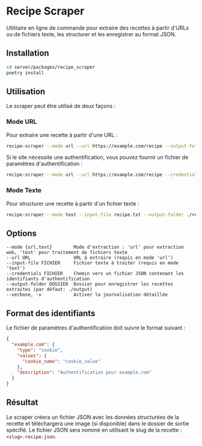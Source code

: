 # Recipe Scraper

Utilitaire en ligne de commande pour extraire des recettes à partir d'URLs ou de fichiers texte, les structurer et les enregistrer au format JSON.

## Installation

```bash
cd server/packages/recipe_scraper
poetry install
```

## Utilisation

Le scraper peut être utilisé de deux façons :

### Mode URL

Pour extraire une recette à partir d'une URL :

```bash
recipe-scraper --mode url --url https://example.com/recipe --output-folder ./recipes
```

Si le site nécessite une authentification, vous pouvez fournir un fichier de paramètres d'authentification :

```bash
recipe-scraper --mode url --url https://example.com/recipe --credentials auth_presets.json --output-folder ./recipes
```

### Mode Texte

Pour structurer une recette à partir d'un fichier texte :

```bash
recipe-scraper --mode text --input-file recipe.txt --output-folder ./recipes
```

## Options

```
--mode {url,text}        Mode d'extraction : 'url' pour extraction web, 'text' pour traitement de fichiers texte
--url URL                URL à extraire (requis en mode 'url')
--input-file FICHIER     Fichier texte à traiter (requis en mode 'text')
--credentials FICHIER    Chemin vers un fichier JSON contenant les identifiants d'authentification
--output-folder DOSSIER  Dossier pour enregistrer les recettes extraites (par défaut: ./output)
--verbose, -v            Activer la journalisation détaillée
```

## Format des identifiants

Le fichier de paramètres d'authentification doit suivre le format suivant :

```json
{
  "example.com": {
    "type": "cookie",
    "values": {
      "cookie_name": "cookie_value"
    },
    "description": "Authentification pour example.com"
  }
}
```

## Résultat

Le scraper créera un fichier JSON avec les données structurées de la recette et téléchargera une image (si disponible) dans le dossier de sortie spécifié. Le fichier JSON sera nommé en utilisant le slug de la recette : `<slug>.recipe.json`.
